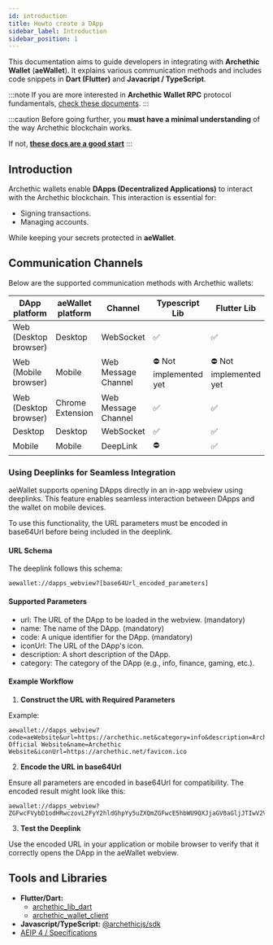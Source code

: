 ```yaml
---
id: introduction
title: Howto create a DApp
sidebar_label: Introduction
sidebar_position: 1
---
```



This documentation aims to guide developers in integrating with **Archethic Wallet** (**aeWallet**). It explains various communication methods and includes code snippets in **Dart (Flutter)** and **Javacript / TypeScript**.

:::note
If you are more interested in **Archethic Wallet RPC** protocol fundamentals, [check these documents](../../participate/wallet/dapps-communication).
:::

:::caution
Before going further, you **must have a minimal understanding** of the way Archethic blockchain works.

If not, [**these docs are a good start**](../../learn/)
:::


## Introduction

Archethic wallets enable **DApps (Decentralized Applications)** to interact with the Archethic blockchain. This interaction is essential for:

- Signing transactions.
- Managing accounts.

While keeping your secrets protected in **aeWallet**.


## Communication Channels

Below are the supported communication methods with Archethic wallets:

| **DApp platform**     | **aeWallet platform** | **Channel**         | **Typescript Lib**    | **Flutter Lib**       |
| --------------------- | --------------------- | ------------------- | --------------------- | --------------------- |
| Web (Desktop browser) | Desktop               | WebSocket           | ✅                     | ✅                     |
| Web (Mobile browser)  | Mobile                | Web Message Channel | ⛔️ Not implemented yet | ⛔️ Not implemented yet |
| Web (Desktop browser) | Chrome Extension      | Web Message Channel | ✅                     | ✅                     |
| Desktop               | Desktop               | WebSocket           | ✅                     | ✅                     |
| Mobile                | Mobile                | DeepLink            | ⛔️                     | ✅                     |


### Using Deeplinks for Seamless Integration

aeWallet supports opening DApps directly in an in-app webview using deeplinks. This feature enables seamless interaction between DApps and the wallet on mobile devices.

To use this functionality, the URL parameters must be encoded in base64Url before being included in the deeplink.

#### URL Schema

The deeplink follows this schema:

```
aewallet://dapps_webview?[base64Url_encoded_parameters]
```

#### Supported Parameters

- url: The URL of the DApp to be loaded in the webview. (mandatory)
- name: The name of the DApp. (mandatory)
- code: A unique identifier for the DApp. (mandatory)
- iconUrl: The URL of the DApp's icon.
- description: A short description of the DApp.
- category: The category of the DApp (e.g., info, finance, gaming, etc.).

#### Example Workflow

1. **Construct the URL with Required Parameters**

Example:

```
aewallet://dapps_webview?code=aeWebsite&url=https://archethic.net&category=info&description=Archethic Official Website&name=Archethic Website&iconUrl=https://archethic.net/favicon.ico
````

2. **Encode the URL in base64Url**

Ensure all parameters are encoded in base64Url for compatibility. The encoded result might look like this:

```
aewallet://dapps_webview?ZGFwcFVybD1odHRwczovL2FyY2hldGhpYy5uZXQmZGFwcE5hbWU9QXJjaGV0aGljJTIwV2Vic2l0ZSZkYXBwQ29kZT1hZVdlYnNpdGUmY2F0ZWdvcnk9aW5mbyZkZXNjcmlwdGlvbj1BcmNoZXRoaWMlMjBPZmZpY2lhbCUyMFdlYnNpdGUm...
```

3. **Test the Deeplink**

Use the encoded URL in your application or mobile browser to verify that it correctly opens the DApp in the aeWallet webview.


## Tools and Libraries

- **Flutter/Dart:** 
    - [archethic_lib_dart](https://pub.dev/packages/archethic_lib_dart)
    - [archethic_wallet_client](https://pub.dev/packages/archethic_wallet_client)
- **Javascript/TypeScript:** [@archethicjs/sdk](https://www.npmjs.com/package/@archethicjs/sdk)
- [AEIP 4 / Specifications](https://github.com/archethic-foundation/aeip/blob/main/AEIP-04.md)
